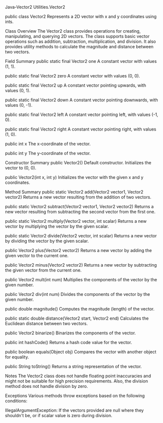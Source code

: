 Java-Vector2
Utilities.Vector2

public class Vector2
Represents a 2D vector with x and y coordinates using ints.

Class Overview
The Vector2 class provides operations for creating, manipulating, and querying 2D vectors. The class supports basic vector operations such as addition, subtraction, multiplication, and division. It also provides utility methods to calculate the magnitude and distance between two vectors.

Field Summary
public static final Vector2 one
A constant vector with values (1, 1).

public static final Vector2 zero
A constant vector with values (0, 0).

public static final Vector2 up
A constant vector pointing upwards, with values (0, 1).

public static final Vector2 down
A constant vector pointing downwards, with values (0, -1).

public static final Vector2 left
A constant vector pointing left, with values (-1, 0).

public static final Vector2 right
A constant vector pointing right, with values (1, 0).

public int x
The x-coordinate of the vector.

public int y
The y-coordinate of the vector.

Constructor Summary
public Vector2()
Default constructor. Initializes the vector to (0, 0).

public Vector2(int x, int y)
Initializes the vector with the given x and y coordinates.

Method Summary
public static Vector2 add(Vector2 vector1, Vector2 vector2)
Returns a new vector resulting from the addition of two vectors.

public static Vector2 subtract(Vector2 vector1, Vector2 vector2)
Returns a new vector resulting from subtracting the second vector from the first one.

public static Vector2 multiply(Vector2 vector, int scalar)
Returns a new vector by multiplying the vector by the given scalar.

public static Vector2 divide(Vector2 vector, int scalar)
Returns a new vector by dividing the vector by the given scalar.

public Vector2 plus(Vector2 vector2)
Returns a new vector by adding the given vector to the current one.

public Vector2 minus(Vector2 vector2)
Returns a new vector by subtracting the given vector from the current one.

public Vector2 mult(int num)
Multiplies the components of the vector by the given number.

public Vector2 div(int num)
Divides the components of the vector by the given number.

public double magnitude()
Computes the magnitude (length) of the vector.

public static double distance(Vector2 start, Vector2 end)
Calculates the Euclidean distance between two vectors.

public Vector2 binarize()
Binarizes the components of the vector.

public int hashCode()
Returns a hash code value for the vector.

public boolean equals(Object obj)
Compares the vector with another object for equality.

public String toString()
Returns a string representation of the vector.

Notes
The Vector2 class does not handle floating point inaccuracies and might not be suitable for high precision requirements. Also, the division method does not handle division by zero.

Exceptions
Various methods throw exceptions based on the following conditions:

IllegalArgumentException: If the vectors provided are null where they shouldn't be, or if scalar value is zero during division.

